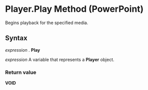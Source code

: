 
# Player.Play Method (PowerPoint)

Begins playback for the specified media.


## Syntax

 _expression_ . **Play**

 _expression_ A variable that represents a **Player** object.


### Return value

 **VOID**

